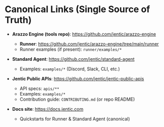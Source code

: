 # Canonical Links (Single Source of Truth)

- **Arazzo Engine (tools repo)**: https://github.com/jentic/arazzo-engine  
  - **Runner**: https://github.com/jentic/arazzo-engine/tree/main/runner  
  - Runner examples (if present): `runner/examples/*`

- **Standard Agent**: https://github.com/jentic/standard-agent  
  - Examples: `examples/*` (Discord, Slack, CLI, etc.)

- **Jentic Public APIs**: https://github.com/jentic/jentic-public-apis  
  - API specs: `apis/**`
  - Examples: `examples/*`
  - Contribution guide: `CONTRIBUTING.md` (or repo README)

- **Docs site**: https://docs.jentic.com  
  - Quickstarts for Runner & Standard Agent (canonical)
